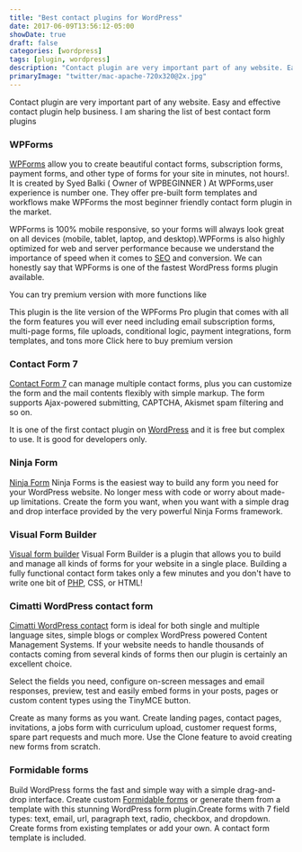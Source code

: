 ```yaml
---
title: "Best contact plugins for WordPress"
date: 2017-06-09T13:56:12-05:00
showDate: true
draft: false
categories: [wordpress]
tags: [plugin, wordpress]
description: "Contact plugin are very important part of any website. Easy and effective contact plugin help business. I am sharing the list of best contact form plugins."
primaryImage: "twitter/mac-apache-720x320@2x.jpg"
---
```

Contact plugin are very important part of any website. Easy and effective contact plugin help business. I am sharing the list of best contact form plugins

### WPForms
[WPForms](https://wordpress.org/plugins/wpforms-lite/) allow you to create beautiful contact forms, subscription forms, payment forms, and other type of forms for your site in minutes, not hours!.  It is created by Syed Balki ( Owner of WPBEGINNER ) At WPForms,user experience is number one. They offer pre-built form templates and workflows make WPForms the most beginner friendly contact form plugin in the market.

WPForms is 100% mobile responsive, so your forms will always look great on all devices (mobile, tablet, laptop, and desktop).WPForms is also highly optimized for web and server performance because we understand the importance of speed when it comes to [SEO](/posts/hiring-seo-agency/) and conversion. We can honestly say that WPForms is one of the fastest WordPress forms plugin available.

You can try premium version with more functions like

This plugin is the lite version of the WPForms Pro plugin that comes with all the form features you will ever need including email subscription forms, multi-page forms, file uploads, conditional logic, payment integrations, form templates, and tons more Click here to buy premium version

### Contact Form 7
[Contact Form 7](https://wordpress.org/plugins/contact-form-7/) can manage multiple contact forms, plus you can customize the form and the mail contents flexibly with simple markup. The form supports Ajax-powered submitting, CAPTCHA, Akismet spam filtering and so on.

It is one of the first contact plugin on [WordPress](/categories/wordpress/) and it is free but complex to use. It is good for developers only.

### Ninja Form
[Ninja Form](https://wordpress.org/plugins/ninja-forms/)  Ninja Forms is the easiest way to build any form you need for your WordPress website. No longer mess with code or worry about made-up limitations. Create the form you want, when you want with a simple drag and drop interface provided by the very powerful Ninja Forms framework.

### Visual Form Builder
[Visual form builder](https://wordpress.org/plugins/visual-form-builder/) Visual Form Builder is a plugin that allows you to build and manage all kinds of forms for your website in a single place. Building a fully functional contact form takes only a few minutes and you don't have to write one bit of [PHP](/categories/php), CSS, or HTML!

### Cimatti WordPress contact form
[Cimatti WordPress contact](https://wordpress.org/plugins/contact-forms/) form is ideal for both single and multiple language sites, simple blogs or complex WordPress powered Content Management Systems. If your website needs to handle thousands of contacts coming from several kinds of forms then our plugin is certainly an excellent choice.

Select the fields you need, configure on-screen messages and email responses, preview, test and easily embed forms in your posts, pages or custom content types using the TinyMCE button.

Create as many forms as you want. Create landing pages, contact pages, invitations, a jobs form with curriculum upload, customer request forms, spare part requests and much more. Use the Clone feature to avoid creating new forms from scratch.

### Formidable forms
Build WordPress forms the fast and simple way with a simple drag-and-drop interface. Create custom [Formidable forms](https://wordpress.org/plugins/formidable/) or generate them from a template with this stunning WordPress form plugin.Create forms with 7 field types: text, email, url, paragraph text, radio, checkbox, and dropdown. Create forms from existing templates or add your own. A contact form template is included.